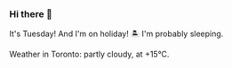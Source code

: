 ### Hi there :wave:

It's Tuesday! And I'm on holiday! :desert_island: I'm probably sleeping.

Weather in Toronto: partly cloudy, at +15°C.
